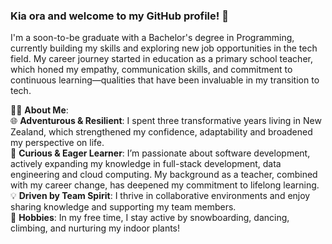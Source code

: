 ### Kia ora and welcome to my GitHub profile! 👋

I'm a soon-to-be graduate with a Bachelor's degree in Programming, currently building my skills and exploring new job opportunities in the tech field. My career journey started in education as a primary school teacher, which honed my empathy, communication skills, and commitment to continuous learning—qualities that have been invaluable in my transition to tech.

👩‍💻 **About Me**:  
🌐 **Adventurous & Resilient**: I spent three transformative years living in New Zealand, which strengthened my confidence, adaptability and broadened my perspective on life.  
🌱 **Curious & Eager Learner**: I’m passionate about software development, actively expanding my knowledge in full-stack development, data engineering and cloud computing. My background as a teacher, combined with my career change, has deepened my commitment to lifelong learning.    
💡 **Driven by Team Spirit**: I thrive in collaborative environments and enjoy sharing knowledge and supporting my team members.  
🔧 **Hobbies**: In my free time, I stay active by snowboarding, dancing, climbing, and nurturing my indoor plants!  




